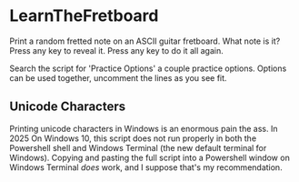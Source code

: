 # LearnTheFretboard
Print a random fretted note on an ASCII guitar fretboard.  What note is it?  Press any key to reveal it.  Press any key to do it all again.

Search the script for 'Practice Options' a couple practice options.  Options can be used together, uncomment the lines as you see fit.

## Unicode Characters
Printing unicode characters in Windows is an enormous pain the ass.  In 2025 On Windows 10, this script does not run properly in both the Powershell shell and Windows Terminal (the new default terminal for Windows).  Copying and pasting the full script into a Powershell window on Windows Terminal *does* work, and I suppose that's my recommendation.
